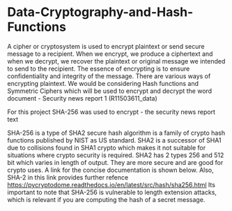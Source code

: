 # Data-Cryptography-and-Hash-Functions

A cipher or cryptosystem is used to encrypt plaintext or send secure message to a recipient. When we encrypt, we produce a ciphertext and when we decrypt, we recover the plaintext or original message we intended to send to the recipient. The essence of encrypting is to ensure confidentiality and integrity of the message. There are various ways of encrypting plaintext. We would be considering Hash functions and Symmetric Ciphers which will be used to encrypt and decrypt the word document - Security news report 1 (R11503611_data)


For this project SHA-256 was used to encrypt - the security news report text

SHA-256 is a type of SHA2 secure hash algorithm is a family of crypto hash functions published by NIST as US standard. SHA2 is a successor of SHA1 due to collisions found in SHA1 crypto which makes it not suitable for situations where crypto security is required. SHA2 has 2 types 256 and 512 bit which varies in length of output. They are more secure and are good for crypto uses.
A link for the concise documentation is shown below. Also, SHA-2 in this link provides further refence 
https://pycryptodome.readthedocs.io/en/latest/src/hash/sha256.html
Its important to note that SHA-256 is vulnerable to length extension attacks, which is relevant if you are computing the hash of a secret message. 
